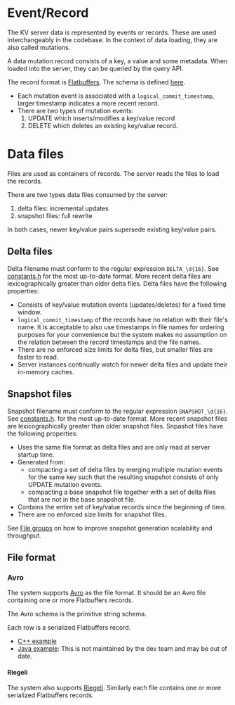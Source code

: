 # Event/Record

The KV server data is represented by events or records. These are used interchangeably in the
codebase. In the context of data loading, they are also called mutations.

A data mutation record consists of a key, a value and some metadata. When loaded into the server,
they can be queried by the query API.

The record format is [Flatbuffers](https://flatbuffers.dev/). The schema is defined
[here](/public/data_loading/data_loading.fbs).

-   Each mutation event is associated with a `logical_commit_timestamp`, larger timestamp indicates
    a more recent record.
-   There are two types of mutation events:
    1. UPDATE which inserts/modifies a key/value record
    2. DELETE which deletes an existing key/value record.

# Data files

Files are used as containers of records. The server reads the files to load the records.

There are two types data files consumed by the server:

1. delta files: incremental updates
1. snapshot files: full rewrite

In both cases, newer key/value pairs supersede existing key/value pairs.

## Delta files

Delta filename must conform to the regular expression `DELTA_\d{16}`. See
[constants.h](/public/constants.h) for the most up-to-date format. More recent delta files are
lexicographically greater than older delta files. Delta files have the following properties:

-   Consists of key/value mutation events (updates/deletes) for a fixed time window.
-   `logical_commit_timestamp` of the records have no relation with their file's name. It is
    acceptable to also use timestamps in file names for ordering purposes for your convenience but
    the system makes no assumption on the relation between the record timestamps and the file names.
-   There are no enforced size limits for delta files, but smaller files are faster to read.
-   Server instances continually watch for newer delta files and update their in-memory caches.

## Snapshot files

Snapshot filename must conform to the regular expression `SNAPSHOT_\d{16}`. See
[constants.h](/public/constants.h). for the most up-to-date format. More recent snapshot files are
lexicographically greater than older snapshot files. Snpashot files have the following properties:

-   Uses the same file format as delta files and are only read at server startup time.
-   Generated from:
    -   compacting a set of delta files by merging multiple mutation events for the same key such
        that the resulting snapshot consists of only UPDATE mutation events.
    -   compacting a base snapshot file together with a set of delta files that are not in the base
        snapshot file.
-   Contains the entire set of key/value records since the beginning of time.
-   There are no enforced size limits for snapshot files.

See [File groups](file_groups.md#file-groups) on how to improve snapshot generation scalability and
throughput.

## File format

### Avro

The system supports [Avro](https://avro.apache.org/) as the file format. It should be an Avro file
containing one or more Flatbuffers records.

The Avro schema is the primitive string schema.

Each row is a serialized Flatbuffers record.

-   [C++ example](/public/data_loading/readers/avro_stream_io_test.cc)
-   [Java example](https://github.com/privacysandbox/protected-auction-key-value-service/issues/39):
    This is not maintained by the dev team and may be out of date.

#### Riegeli

The system also supports [Riegeli](https://github.com/google/riegeli). Similarly each file contains
one or more serialized Flatbuffers records.
